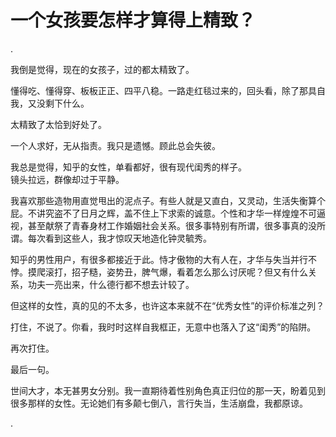 # 一个女孩要怎样才算得上精致？

.  
  
我倒是觉得，现在的女孩子，过的都太精致了。  
  
懂得吃、懂得穿、板板正正、四平八稳。一路走红毯过来的，回头看，除了那具自我，又没剩下什么。  
  
太精致了太恰到好处了。  
  
一个人求好，无从指责。我只是遗憾。顾此总会失彼。  
  
我总是觉得，知乎的女性，单看都好，很有现代闺秀的样子。  
镜头拉远，群像却过于平静。  
  
我喜欢那些造物用直觉甩出的泥点子。有些人就是又直白，又灵动，生活失衡算个屁。不讲究盗不了日月之辉，盖不住上下求索的诚意。个性和才华一样煌煌不可逼视，甚至献祭了青春身材工作婚姻社会关系。很多事特别有所谓，很多事真的没所谓。每次看到这些人，我才惊叹天地造化钟灵毓秀。  
  
知乎的男性用户，有很多都接近于此。恃才傲物的大有人在，才华与失当并行不悖。摸爬滚打，招子糙，姿势丑，脾气爆，看着怎么那么讨厌呢？但又有什么关系，功夫一亮出来，什么德行都不想去计较了。  
  
但这样的女性，真的见的不太多，也许这本来就不在“优秀女性”的评价标准之列？  
  
打住，不说了。你看，我时时这样自我框正，无意中也落入了这“闺秀”的陷阱。  
  
再次打住。  
  
最后一句。  
  
世间大才，本无甚男女分别。我一直期待着性别角色真正归位的那一天，盼着见到很多那样的女性。无论她们有多颠七倒八，言行失当，生活崩盘，我都原谅。  
  
  
  
  
 .

